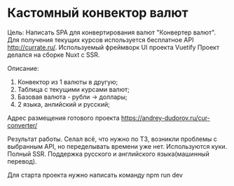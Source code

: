 # Кастомный конвектор валют

Цель: Написать SPA для конвертирования валют "Конвертер валют". Для получения текущих курсов используется бесплатное API  http://currate.ru/.
Используемый фреймворк  UI проекта Vuetify
Проект делался на сборке Nuxt с SSR.

Описание:

1. Конвектор из 1 валюты в другую;
2. Таблица с текущими курсами валют;
3. Базовая валюта - рубли -> доллары;
4. 2 языка, анлийский и русский;


Адрес размещения готового проекта  https://andrey-dudorov.ru/cur-converter/

Результат работы.
Селал всё, что нужно по ТЗ, возникли проблемы с выбранным API, но переделывать времени уже нет.
Используются куки. Полный SSR.
Поддержка русского и английского языка(машинный перевод).

Для старта проекта нужно написать команду npm run dev